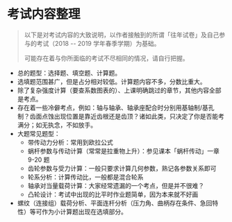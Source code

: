# 考试内容整理

> 以下是对考试内容的大致说明，以作者接触到的所谓「往年试卷」及自己参与的考试（2018 -- 2019 学年春季学期）为基础。
>
> 可能存在着与你所面临的考试不尽相同的情况，请自行把握。

- 总的题型：选择题、填空题、计算题。
- 选填题范围甚广，但是占分相对较低。计算题内容不多，分数比重大。
- 除了复杂强度计算（要查系数图表的）、上课明确跳过的章节，其他内容全部是考点。
- 存在着一些冷僻考点，例如：轴与轴承、轴承座配合时分别用基轴制/基孔制？齿面点蚀出现位置是靠近齿根还是齿顶？诸如此类，只决定了你是否能考满分；如无执念，不如放手。
- 大题常见题型：
  - 带传动力分析：常用到欧拉公式
  - 蜗杆参数与传动计算（常常是拉重物上升）：参见课本「蜗杆传动」一章 9-20 题
  - 齿轮参数与受力计算：一般只要求计算几何参数，熟记各参数关系即可
  - 轮系分析：计算传动比，一般都是混合轮系
  - 轴承对当量载荷计算：大家经常遗漏的一个考点，但是并不很难？
  - 凸轮设计：考试中出现的比平时作业题简单，因为本来就不好画
- 螺纹（连接组）载荷分析、平面连杆分析（压力角、曲柄存在条件、急回特性）等可作为小计算题出现在选填部分。
